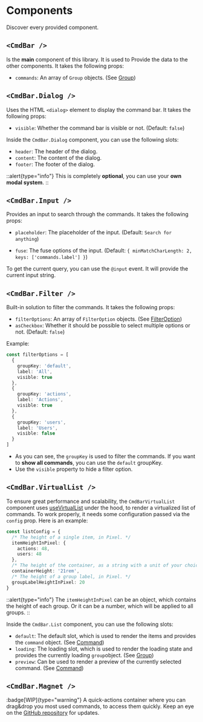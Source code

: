 # Components

Discover every provided component. 


## `<CmdBar />`
Is the **main** component of this library. It is used to Provide the data to the other components. It takes the following props:
- `commands`: An array of `Group` objects. (See [Group](#types/group))

## `<CmdBar.Dialog />`
Uses the HTML `<dialog>` element to display the command bar. It takes the following props:
- `visible`: Whether the command bar is visible or not. (Default: `false`)

Inside the `CmdBar.Dialog` component, you can use the following slots:
- `header`: The header of the dialog.
- `content`: The content of the dialog.
- `footer`: The footer of the dialog.

::alert{type="info"}
This is completely **optional**, you can use your **own modal system**.
::

## `<CmdBar.Input />`
Provides an input to search through the commands. It takes the following props:
- `placeholder`: The placeholder of the input. (Default: `Search for anything`)
<!-- is this even needed? -->
- `fuse`: The fuse options of the input. (Default: `{ minMatchCharLength: 2, keys: ['commands.label'] }`)

To get the current query, you can use the `@input` event. It will provide the current input string.

## `<CmdBar.Filter />`
Built-in solution to filter the commands. It takes the following props:
- `filterOptions`: An array of `FilterOption` objects. (See [FilterOption](5.types.md#filteroption))
- `asCheckbox`: Whether it should be possible to select multiple options or not. (Default: `false`)

Example:
```ts
const filterOptions = [
  {
    groupKey: 'default',
    label: 'All',
    visible: true
  },
  {
    groupKey: 'actions',
    label: 'Actions',
    visible: true
  },
  {
    groupKey: 'users',
    label: 'Users',
    visible: false
  }
]
```

- As you can see, the `groupKey` is used to filter the commands. If you want to **show all commands**, you can use the `default` groupKey.
- Use the `visible` property to hide a filter option.

## `<CmdBar.VirtualList />`
To ensure great performance and scalability, the `CmdBarVirtualList` component uses [useVirtualList](https://vueuse.org/core/useVirtualList/#usevirtuallist) under the hood, to render a virtualized list of commands.
To work properly, it needs some configuration passed via the `config` prop. Here is an example:
```ts
const listConfig = {
  /* The height of a single item, in Pixel. */
  itemHeightInPixel: {
    actions: 48,
    users: 48
  },
  /* The height of the container, as a string with a unit of your choice. */
  containerHeight: '21rem',
  /* The height of a group label, in Pixel. */
  groupLabelHeightInPixel: 20
}
```
::alert{type="info"}
The `itemHeightInPixel` can be an object, which contains the height of each group. Or it can be a number, which will be applied to all groups.
::

Inside the `CmdBar.List` component, you can use the following slots:
- `default`: The default slot, which is used to render the items and provides the `command` object. (See [Command](#types/command))
- `loading`: The loading slot, which is used to render the loading state and provides the currently loading `group`object. (See [Group](#types/group))
- `preview`: Can be used to render a preview of the currently selected command. (See [Command](../examples/2.preview.md))

## `<CmdBar.Magnet />`
:badge[WIP]{type="warning"}
A quick-actions container where you can drag&drop you most used commands, to access them quickly. 
Keep an eye on the [GitHub repository](https://github.com/fabkho/cmd-bar) for updates.


